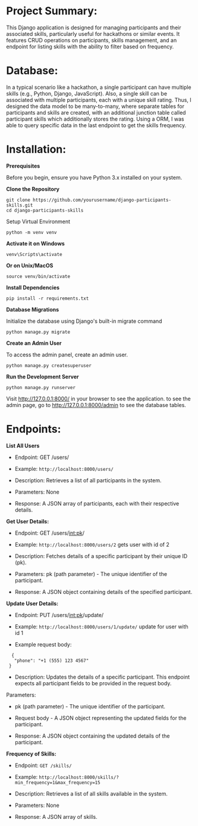 # Project Summary:

This Django application is designed for managing participants and their associated skills, particularly useful for hackathons or similar events. It features CRUD operations on participants, skills management, and an endpoint for listing skills with the ability to filter based on frequency.

# Database:

In a typical scenario like a hackathon, a single participant can have multiple skills (e.g., Python, Django, JavaScript). Also, a single skill can be associated with multiple participants, each with a unique skill rating. Thus, I designed the data model to be many-to-many, where separate tables for participants and skills are created, with an additional junction table called participant skills which additionally stores the rating. Using a ORM, I was able to query specific data in the last endpoint to get the skills frequency.

# Installation:

**Prerequisites**

Before you begin, ensure you have Python 3.x installed on your system.

**Clone the Repository**


```
git clone https://github.com/yourusername/django-participants-skills.git
cd django-participants-skills
```
Setup Virtual Environment

```
python -m venv venv
```
**Activate it on Windows**
```
venv\Scripts\activate
```
**Or on Unix/MacOS**
```
source venv/bin/activate
```
**Install Dependencies**

```
pip install -r requirements.txt
```

**Database Migrations**

Initialize the database using Django's built-in migrate command

```
python manage.py migrate
```

**Create an Admin User**

To access the admin panel, create an admin user.

```
python manage.py createsuperuser
```

**Run the Development Server**
```
python manage.py runserver
```
Visit http://127.0.0.1:8000/ in your browser to see the application. to see the admin page, go to http://127.0.0.1:8000/admin to see the database tables.

# Endpoints:

**List All Users**
- Endpoint: GET /users/

- Example: ```http://localhost:8000/users/```

- Description: Retrieves a list of all participants in the system.

- Parameters: None

- Response: A JSON array of participants, each with their respective details.


**Get User Details:**

- Endpoint: GET /users/<int:pk>/

- Example: ```http://localhost:8000/users/2``` gets user with id of 2

- Description: Fetches details of a specific participant by their unique ID (pk).

- Parameters: pk (path parameter) - The unique identifier of the participant.

- Response: A JSON object containing details of the specified participant.

**Update User Details:**

- Endpoint: PUT /users/<int:pk>/update/

- Example: ```http://localhost:8000/users/1/update/``` update for user with id 1
  
- Example request body:
 ```
   {
    "phone": "+1 (555) 123 4567"
  }
```

- Description: Updates the details of a specific participant. This endpoint expects all participant fields to be provided in the request body.

Parameters:

- pk (path parameter) - The unique identifier of the participant.

- Request body - A JSON object representing the updated fields for the participant.

- Response: A JSON object containing the updated details of the participant.

**Frequency of Skills:**

- Endpoint: ```GET /skills/```

- Example: ```http://localhost:8000/skills/?min_frequency=1&max_frequency=15```

- Description: Retrieves a list of all skills available in the system.

- Parameters: None 

- Response: A JSON array of skills.
